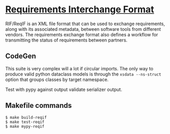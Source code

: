 # [Requirements Interchange Format](https://github.com/CONNECT-Solution/Common-Types/)

RIF/ReqIF is an XML file format that can be used to exchange requirements, along with
its associated metadata, between software tools from different vendors. The requirements
exchange format also defines a workflow for transmitting the status of requirements
between partners.


## CodeGen

This suite is very complex will a lot if circular imports. The only way to produce
valid python dataclass models is through the `xsdata --ns-struct` option that groups
classes by target namespace.

Test with pypy against output validate serializer output.

## Makefile commands

```console
$ make build-reqif
$ make test-reqif
$ make mypy-reqif
```
